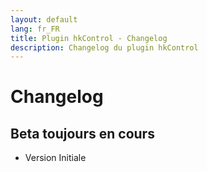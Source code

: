 ```yaml
---
layout: default
lang: fr_FR
title: Plugin hkControl - Changelog
description: Changelog du plugin hkControl
---
```


Changelog
=========

Beta toujours en cours
----------------------

* Version Initiale
